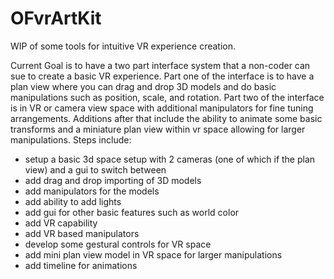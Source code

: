 # OFvrArtKit
WIP of some tools for intuitive VR experience creation.

Current Goal is to have a two part interface system that a non-coder can sue to create a basic VR experience. Part one of the interface is to have a plan view where you can drag and drop 3D models and do basic manipulations such as position, scale, and rotation. Part two of the interface is in VR or camera view space with additional manipulators for fine tuning arrangements. Additions after that include the ability to animate some basic transforms and a miniature plan view within vr space allowing for larger manipulations.
Steps include:
 - setup a basic 3d space setup with 2 cameras (one of which if the plan view) and a gui to switch between
 - add drag and drop importing of 3D models
 - add manipulators for the models
 - add ability to add lights
 - add gui for other basic features such as world color
 - add VR capability
 - add VR based manipulators
 - develop some gestural controls for VR space
 - add mini plan view model in VR space for larger manipulations
 - add timeline for animations
